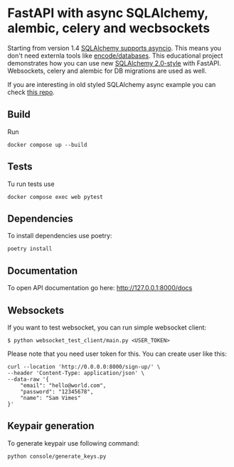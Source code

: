 # FastAPI with async SQLAlchemy, alembic, celery and wecbsockets
Starting from version 1.4 [SQLAlchemy supports asyncio](https://docs.sqlalchemy.org/en/14/orm/extensions/asyncio.html).
This means you don't need externla tools like [encode/databases](https://github.com/encode/databases).
This educational project demonstrates how you can use new [SQLAlchemy 2.0-style](https://docs.sqlalchemy.org/en/14/glossary.html#term-1) with FastAPI.
Websockets, celery and alembic for DB migrations are used as well.

If you are interesting in old styled SQLAlchemy async example you can check [this repo](https://github.com/NeverWalkAloner/async-blogs).

## Build
Run
```
docker compose up --build
```

## Tests
Tu run tests use
```
docker compose exec web pytest
```

## Dependencies

To install dependencies use poetry:
```
poetry install
```

## Documentation
To open API documentation go here: http://127.0.0.1:8000/docs

## Websockets
If you want to test websocket, you can run simple websocket client:
```
$ python websocket_test_client/main.py <USER_TOKEN>
```
Please note that you need user token for this. You can create user like this:
```
curl --location 'http://0.0.0.0:8000/sign-up/' \
--header 'Content-Type: application/json' \
--data-raw '{
    "email": "hello@world.com",
    "password": "12345678",
    "name": "Sam Vimes"
}'
```

## Keypair generation

To generate keypair use following command:
```
python console/generate_keys.py
```
